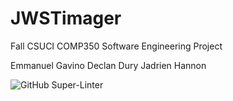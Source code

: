 # JWSTimager
Fall CSUCI COMP350 Software Engineering Project

Emmanuel Gavino
Declan Dury
Jadrien Hannon

![GitHub Super-Linter](https://github.com/Drew-Woodz/JWSTimager/actions/workflows/super-linter.yml/badge.svg)